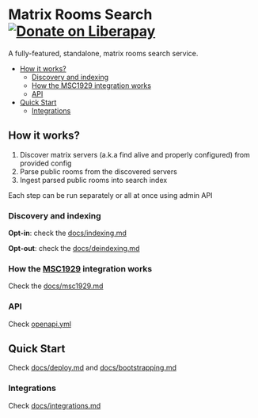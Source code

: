 # Matrix Rooms Search [![Donate on Liberapay](https://liberapay.com/assets/widgets/donate.svg)](https://liberapay.com/mrs/donate) 

A fully-featured, standalone, matrix rooms search service.

<!-- vim-markdown-toc GitLab -->

* [How it works?](#how-it-works)
    * [Discovery and indexing](#discovery-and-indexing)
    * [How the MSC1929 integration works](#how-the-msc1929-integration-works)
    * [API](#api)
* [Quick Start](#quick-start)
    * [Integrations](#integrations)

<!-- vim-markdown-toc -->

## How it works?

1. Discover matrix servers (a.k.a find alive and properly configured) from provided config
2. Parse public rooms from the discovered servers
3. Ingest parsed public rooms into search index

Each step can be run separately or all at once using admin API

### Discovery and indexing

**Opt-in**: check the [docs/indexing.md](./docs/indexing.md)

**Opt-out**: check the [docs/deindexing.md](./docs/deindexing.md)

### How the [MSC1929](https://github.com/matrix-org/matrix-spec-proposals/pull/1929) integration works

Check the [docs/msc1929.md](./docs/msc1929.md)

### API

Check [openapi.yml](./openapi.yml)

## Quick Start

Check [docs/deploy.md](./docs/deploy.md) and [docs/bootstrapping.md](./docs/bootstrapping.md)

### Integrations

Check [docs/integrations.md](./docs/integrations.md)
